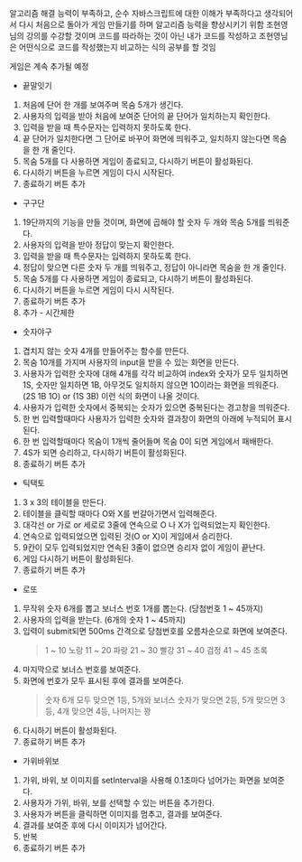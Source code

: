 알고리즘 해결 능력이 부족하고, 순수 자바스크립트에 대한 이해가 부족하다고 생각되어서
다시 처음으로 돌아가 게임 만들기를 하며 알고리즘 능력을 향상시키기 위함
조현영님의 강의를 수강할 것이며 코드를 따라하는 것이 아닌 내가 코드를 작성하고
조현영님은 어떤식으로 코드를 작성했는지 비교하는 식의 공부를 할 것임

게임은 계속 추가될 예정

- 끝말잇기

1. 처음에 단어 한 개를 보여주며 목숨 5개가 생긴다.
2. 사용자의 입력을 받아 처음에 보여준 단어의 끝 단어가 일치하는지 확인한다.
3. 입력을 받을 때 특수문자는 입력하지 못하도록 한다.
4. 끝 단어가 일치한다면 그 단어로 바꾸어 화면에 띄워주고, 일치하지 않는다면 목숨을 한 개 줄인다.
5. 목숨 5개를 다 사용하면 게임이 종료되고, 다시하기 버튼이 활성화된다.
6. 다시하기 버튼을 누르면 게임이 다시 시작된다.
7. 종료하기 버튼 추가

- 구구단

1. 19단까지의 기능을 만들 것이며, 화면에 곱해야 할 숫자 두 개와 목숨 5개를 띄워준다.
2. 사용자의 입력을 받아 정답이 맞는지 확인한다.
3. 입력을 받을 때 특수문자는 입력하지 못하도록 한다.
4. 정답이 맞으면 다른 숫자 두 개를 띄워주고, 정답이 아니라면 목숨을 한 개 줄인다.
5. 목숨 5개를 다 사용하면 게임이 종료되고, 다시하기 버튼이 활성화된다.
6. 다시하기 버튼을 누르면 게임이 다시 시작된다.
7. 종료하기 버튼 추가
8. 추가 - 시간제한

- 숫자야구

1. 겹치지 않는 숫자 4개를 만들어주는 함수를 만든다.
2. 목숨 10개를 가지며 사용자의 input을 받을 수 있는 화면을 만든다.
3. 사용자가 입력한 숫자에 대해 4개를 각각 비교하여 index와 숫자가 모두 일치하면 1S, 숫자만 일치하면 1B, 아무것도 일치하지 않으면
   1O이라는 화면을 띄워준다. (2S 1B 1O) or (1S 3B) 이런 식의 화면이 나올 것이다.
4. 사용자가 입력한 숫자에서 중복되는 숫자가 있으면 중복된다는 경고창을 띄워준다.
5. 한 번 입력할때마다 사용자가 입력한 숫자와 결과창이 화면의 아래에 누적되어 표시된다.
6. 한 번 입력할때마다 목숨이 1개씩 줄어들며 목숨 0이 되면 게임에서 패배한다.
7. 4S가 되면 승리하고, 다시하기 버튼이 활성화된다.
8. 종료하기 버튼 추가

- 틱택토

1. 3 x 3의 테이블을 만든다.
2. 테이블을 클릭할 때마다 O와 X를 번갈아가면서 입력해준다.
3. 대각선 or 가로 or 세로로 3줄에 연속으로 O 나 X가 입력되었는지 확인한다.
4. 연속으로 입력되었으면 입력된 것(O or X)이 게임에서 승리한다.
5. 9칸이 모두 입력되었지만 연속된 3줄이 없으면 승리자 없이 게임이 끝난다.
6. 게임 다시하기 버튼이 활성화된다.
7. 종료하기 버튼 추가

- 로또

1. 무작위 숫자 6개를 뽑고 보너스 번호 1개를 뽑는다. (당첨번호 1 ~ 45까지)
2. 사용자의 입력을 받는다. (6개의 숫자 1 ~ 45까지)
3. 입력이 submit되면 500ms 간격으로 당첨번호를 오름차순으로 화면에 보여준다.
   > 1 ~ 10 노랑
   > 11 ~ 20 파랑
   > 21 ~ 30 빨강
   > 31 ~ 40 검정
   > 41 ~ 45 초록
4. 마지막으로 보너스 번호를 보여준다.
5. 화면에 번호가 모두 표시된 후에 결과를 보여준다.
   > 숫자 6개 모두 맞으면 1등, 5개와 보너스 숫자가 맞으면 2등, 5개 맞으면 3등, 4개 맞으면 4등, 나머지는 꽝
6. 다시하기 버튼이 활성화된다.
7. 종료하기 버튼 추가

- 가위바위보

1. 가위, 바위, 보 이미지를 setInterval을 사용해 0.1초마다 넘어가는 화면을 보여준다.
2. 사용자가 가위, 바위, 보를 선택할 수 있는 버튼을 추가한다.
3. 사용자가 버튼을 클릭하면 이미지를 멈추고, 결과를 보여준다.
4. 결과를 보여준 후에 다시 이미지가 넘어간다.
5. 반복
6. 종료하기 버튼 추가

